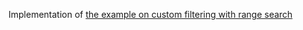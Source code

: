 Implementation of <a href="https://datatables.net/examples/plug-ins/range_filtering.html">the example on custom filtering with range search</a>
